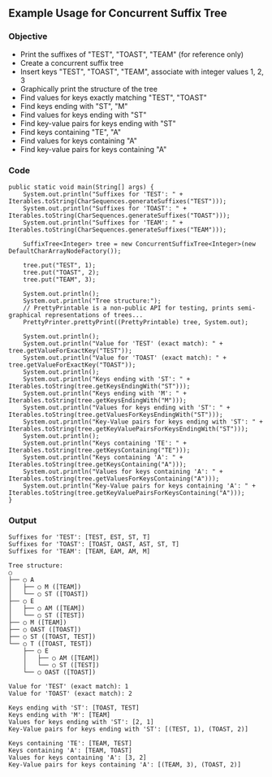 ## Example Usage for Concurrent Suffix Tree ##
### Objective ###
  * Print the suffixes of "TEST", "TOAST", "TEAM" (for reference only)
  * Create a concurrent suffix tree
  * Insert keys "TEST", "TOAST", "TEAM", associate with integer values 1, 2, 3
  * Graphically print the structure of the tree
  * Find values for keys exactly matching "TEST", "TOAST"
  * Find keys ending with "ST", "M"
  * Find values for keys ending with "ST"
  * Find key-value pairs for keys ending with "ST"
  * Find keys containing "TE", "A"
  * Find values for keys containing "A"
  * Find key-value pairs for keys containing "A"

### Code ###
```
public static void main(String[] args) {
    System.out.println("Suffixes for 'TEST': " + Iterables.toString(CharSequences.generateSuffixes("TEST")));
    System.out.println("Suffixes for 'TOAST': " + Iterables.toString(CharSequences.generateSuffixes("TOAST")));
    System.out.println("Suffixes for 'TEAM': " + Iterables.toString(CharSequences.generateSuffixes("TEAM")));

    SuffixTree<Integer> tree = new ConcurrentSuffixTree<Integer>(new DefaultCharArrayNodeFactory());

    tree.put("TEST", 1);
    tree.put("TOAST", 2);
    tree.put("TEAM", 3);

    System.out.println();
    System.out.println("Tree structure:");
    // PrettyPrintable is a non-public API for testing, prints semi-graphical representations of trees...
    PrettyPrinter.prettyPrint((PrettyPrintable) tree, System.out);

    System.out.println();
    System.out.println("Value for 'TEST' (exact match): " + tree.getValueForExactKey("TEST"));
    System.out.println("Value for 'TOAST' (exact match): " + tree.getValueForExactKey("TOAST"));
    System.out.println();
    System.out.println("Keys ending with 'ST': " + Iterables.toString(tree.getKeysEndingWith("ST")));
    System.out.println("Keys ending with 'M': " + Iterables.toString(tree.getKeysEndingWith("M")));
    System.out.println("Values for keys ending with 'ST': " + Iterables.toString(tree.getValuesForKeysEndingWith("ST")));
    System.out.println("Key-Value pairs for keys ending with 'ST': " + Iterables.toString(tree.getKeyValuePairsForKeysEndingWith("ST")));
    System.out.println();
    System.out.println("Keys containing 'TE': " + Iterables.toString(tree.getKeysContaining("TE")));
    System.out.println("Keys containing 'A': " + Iterables.toString(tree.getKeysContaining("A")));
    System.out.println("Values for keys containing 'A': " + Iterables.toString(tree.getValuesForKeysContaining("A")));
    System.out.println("Key-Value pairs for keys containing 'A': " + Iterables.toString(tree.getKeyValuePairsForKeysContaining("A")));
}
```

### Output ###
```
Suffixes for 'TEST': [TEST, EST, ST, T]
Suffixes for 'TOAST': [TOAST, OAST, AST, ST, T]
Suffixes for 'TEAM': [TEAM, EAM, AM, M]

Tree structure:
○
├── ○ A
│   ├── ○ M ([TEAM])
│   └── ○ ST ([TOAST])
├── ○ E
│   ├── ○ AM ([TEAM])
│   └── ○ ST ([TEST])
├── ○ M ([TEAM])
├── ○ OAST ([TOAST])
├── ○ ST ([TOAST, TEST])
└── ○ T ([TOAST, TEST])
    ├── ○ E
    │   ├── ○ AM ([TEAM])
    │   └── ○ ST ([TEST])
    └── ○ OAST ([TOAST])

Value for 'TEST' (exact match): 1
Value for 'TOAST' (exact match): 2

Keys ending with 'ST': [TOAST, TEST]
Keys ending with 'M': [TEAM]
Values for keys ending with 'ST': [2, 1]
Key-Value pairs for keys ending with 'ST': [(TEST, 1), (TOAST, 2)]

Keys containing 'TE': [TEAM, TEST]
Keys containing 'A': [TEAM, TOAST]
Values for keys containing 'A': [3, 2]
Key-Value pairs for keys containing 'A': [(TEAM, 3), (TOAST, 2)]
```